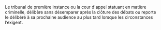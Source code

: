 Le tribunal de première instance ou la cour d'appel statuant en matière criminelle, délibère sans désemparer après la clôture des débats ou reporte le délibéré à sa prochaine audience au plus tard lorsque les circonstances l’exigent.